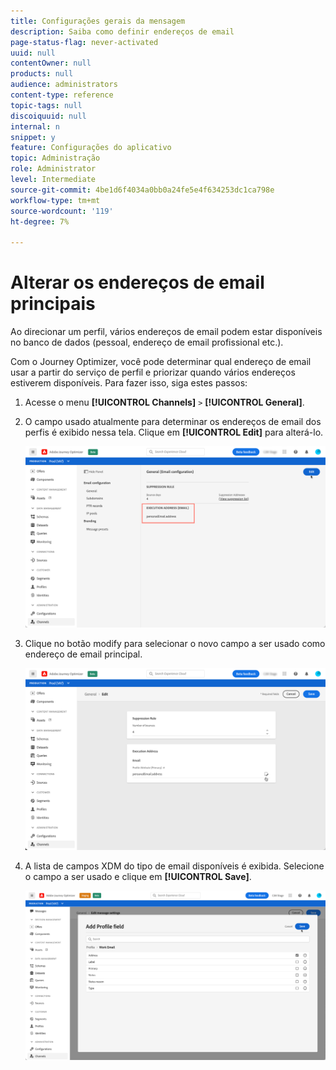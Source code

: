 ```yaml
---
title: Configurações gerais da mensagem
description: Saiba como definir endereços de email
page-status-flag: never-activated
uuid: null
contentOwner: null
products: null
audience: administrators
content-type: reference
topic-tags: null
discoiquuid: null
internal: n
snippet: y
feature: Configurações do aplicativo
topic: Administração
role: Administrator
level: Intermediate
source-git-commit: 4be1d6f4034a0bb0a24fe5e4f634253dc1ca798e
workflow-type: tm+mt
source-wordcount: '119'
ht-degree: 7%

---
```



# Alterar os endereços de email principais

Ao direcionar um perfil, vários endereços de email podem estar disponíveis no banco de dados (pessoal, endereço de email profissional etc.).

Com o Journey Optimizer, você pode determinar qual endereço de email usar a partir do serviço de perfil e priorizar quando vários endereços estiverem disponíveis. Para fazer isso, siga estes passos:

1. Acesse o menu **[!UICONTROL Channels]** `>` **[!UICONTROL General]**.
1. O campo usado atualmente para determinar os endereços de email dos perfis é exibido nessa tela. Clique em **[!UICONTROL Edit]** para alterá-lo.

   ![](../assets/primary-address.png)

1. Clique no botão modify para selecionar o novo campo a ser usado como endereço de email principal.

   ![](../assets/primary-address-edit.png)

1. A lista de campos XDM do tipo de email disponíveis é exibida. Selecione o campo a ser usado e clique em **[!UICONTROL Save]**.

   ![](../assets/primary-address-field.png)

<!--1. You can also select an additional field to use as secondary email address. This allows you to determine which field to use if the primary field is empty for a profile. >> will be done later on-->

